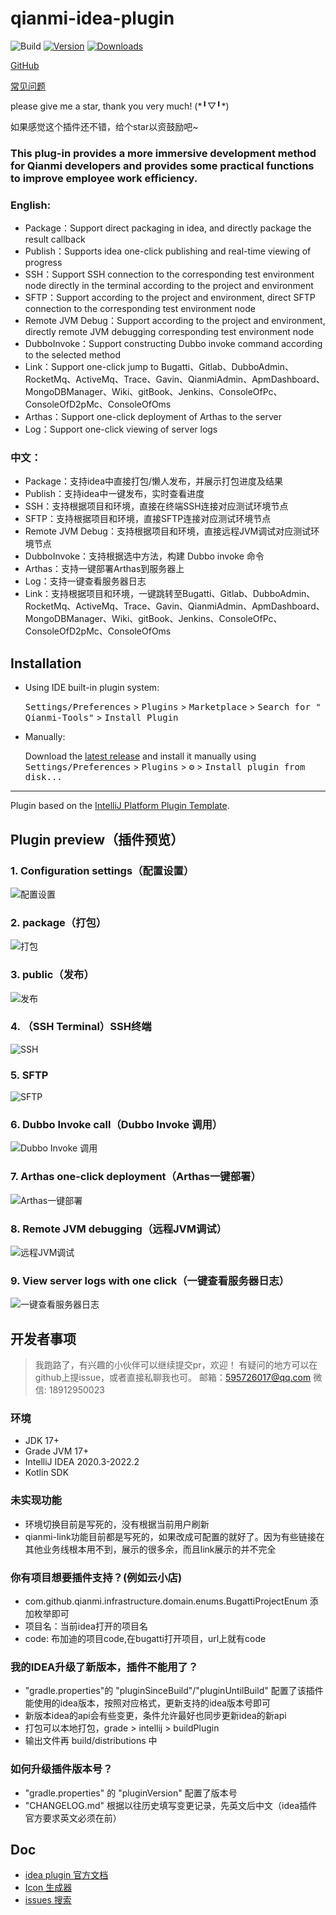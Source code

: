 # qianmi-idea-plugin

![Build](https://github.com/fffguo/qianmi-idea-plugin/workflows/Build/badge.svg)
[![Version](https://img.shields.io/jetbrains/plugin/v/17958-qianmi-tools.svg)](https://plugins.jetbrains.com/plugin/17958-qianmi-tools)
[![Downloads](https://img.shields.io/jetbrains/plugin/d/17958-qianmi-tools.svg)](https://plugins.jetbrains.com/plugin/17958-qianmi-tools)

<!-- Plugin description -->

<p><a href="https://github.com/fffguo/qianmi-idea-plugin">GitHub</a></p>

<p><a href="https://github.com/fffguo/qianmi-idea-plugin/issues">常见问题</a></p>
<p>please give me a star, thank you very much! (*╹▽╹*)</p>
<p>如果感觉这个插件还不错，给个star以资鼓励吧~</p>

<h3>This plug-in provides a more immersive development method for Qianmi developers and provides some practical
functions to improve employee work efficiency.</h3>

<h3>English:</h3>
<ul>
<li> Package：Support direct packaging in idea, and directly package the result callback</li>
<li> Publish：Supports idea one-click publishing and real-time viewing of progress</li>
<li> SSH：Support SSH connection to the corresponding test environment node directly in the terminal according to the project and environment</li>
<li> SFTP：Support according to the project and environment, direct SFTP connection to the corresponding test environment node</li>
<li> Remote JVM Debug：Support according to the project and environment, directly remote JVM debugging corresponding test environment node</li>
<li> DubboInvoke：Support constructing Dubbo invoke command according to the selected method</li>
<li> Link：Support one-click jump to Bugatti、Gitlab、DubboAdmin、RocketMq、ActiveMq、Trace、Gavin、QianmiAdmin、ApmDashboard、MongoDBManager、Wiki、gitBook、Jenkins、ConsoleOfPc、ConsoleOfD2pMc、ConsoleOfOms</li>
<li> Arthas：Support one-click deployment of Arthas to the server</li>
<li> Log：Support one-click viewing of server logs</li>
</ul>

<h3>中文：</h3>
<ul>
<li> Package：支持idea中直接打包/懒人发布，并展示打包进度及结果</li>
<li> Publish：支持idea中一键发布，实时查看进度</li>
<li> SSH：支持根据项目和环境，直接在终端SSH连接对应测试环境节点</li>
<li> SFTP：支持根据项目和环境，直接SFTP连接对应测试环境节点</li>
<li> Remote JVM Debug：支持根据项目和环境，直接远程JVM调试对应测试环境节点</li>
<li> DubboInvoke：支持根据选中方法，构建 Dubbo invoke 命令</li>
<li> Arthas：支持一键部署Arthas到服务器上</li>
<li> Log：支持一键查看服务器日志</li>
<li> Link：支持根据项目和环境，一键跳转至Bugatti、Gitlab、DubboAdmin、RocketMq、ActiveMq、Trace、Gavin、QianmiAdmin、ApmDashboard、MongoDBManager、Wiki、gitBook、Jenkins、ConsoleOfPc、ConsoleOfD2pMc、ConsoleOfOms</li>
</ul>

## Installation

- Using IDE built-in plugin system:

  <kbd>Settings/Preferences</kbd> > <kbd>Plugins</kbd> > <kbd>Marketplace</kbd> > <kbd>Search for "
  Qianmi-Tools"</kbd> >
  <kbd>Install Plugin</kbd>

- Manually:

  Download the [latest release](https://github.com/595726017/qianmi-idea-plugin/releases/latest) and install it manually
  using
  <kbd>Settings/Preferences</kbd> > <kbd>Plugins</kbd> > <kbd>⚙️</kbd> > <kbd>Install plugin from disk...</kbd>

---
Plugin based on the [IntelliJ Platform Plugin Template][template].

## Plugin preview（插件预览）

### 1. Configuration settings（配置设置）

![配置设置](https://raw.githubusercontent.com/fffguo/picture-warehouse/main/github/qianmi-idea-plugin-preview-1.gif)

### 2. package（打包）

![打包](https://raw.githubusercontent.com/fffguo/picture-warehouse/main/github/qianmi-idea-plugin-preview-2.gif)

### 3. public（发布）

![发布](https://raw.githubusercontent.com/fffguo/picture-warehouse/main/github/qianmi-idea-plugin-preview-3.gif)

### 4. （SSH Terminal）SSH终端

![SSH](https://raw.githubusercontent.com/fffguo/picture-warehouse/main/github/qianmi-idea-plugin-preview-4.gif)

### 5. SFTP

![SFTP](https://raw.githubusercontent.com/fffguo/picture-warehouse/main/github/qianmi-idea-plugin-preview-5.gif)

### 6. Dubbo Invoke call（Dubbo Invoke 调用）

![Dubbo Invoke 调用](https://raw.githubusercontent.com/fffguo/picture-warehouse/main/github/qianmi-idea-plugin-preview-6.gif)

### 7. Arthas one-click deployment（Arthas一键部署）

![Arthas一键部署](https://raw.githubusercontent.com/fffguo/picture-warehouse/main/github/qianmi-idea-plugin-preview-7.gif)

### 8. Remote JVM debugging（远程JVM调试）

![远程JVM调试](https://raw.githubusercontent.com/fffguo/picture-warehouse/main/github/qianmi-idea-plugin-preview-8.gif)

### 9. View server logs with one click（一键查看服务器日志）

![一键查看服务器日志](https://raw.githubusercontent.com/fffguo/picture-warehouse/main/github/qianmi-idea-plugin-preview-9.gif)

<!-- Plugin description end -->

## 开发者事项

> 我跑路了，有兴趣的小伙伴可以继续提交pr，欢迎！
> 有疑问的地方可以在github上提issue，或者直接私聊我也可。
> 邮箱：595726017@qq.com
> 微信: 18912950023

### 环境

- JDK 17+
- Grade JVM 17+
- IntelliJ IDEA 2020.3-2022.2
- Kotlin SDK

### 未实现功能

- 环境切换目前是写死的，没有根据当前用户刷新
- qianmi-link功能目前都是写死的，如果改成可配置的就好了。因为有些链接在其他业务线根本用不到，展示的很多余，而且link展示的并不完全

### 你有项目想要插件支持？(例如云小店)

- com.github.qianmi.infrastructure.domain.enums.BugattiProjectEnum 添加枚举即可
- 项目名：当前idea打开的项目名
- code: 布加迪的项目code,在bugatti打开项目，url上就有code

### 我的IDEA升级了新版本，插件不能用了？

- "gradle.properties"的 "pluginSinceBuild"/"pluginUntilBuild" 配置了该插件能使用的idea版本，按照对应格式，更新支持的idea版本号即可
- 新版本idea的api会有些变更，条件允许最好也同步更新idea的新api
- 打包可以本地打包，grade > intellij > buildPlugin
- 输出文件再 build/distributions 中

### 如何升级插件版本号？

- "gradle.properties" 的 "pluginVersion" 配置了版本号
- "CHANGELOG.md" 根据以往历史填写变更记录，先英文后中文（idea插件官方要求英文必须在前）

## Doc

- [idea plugin 官方文档](https://plugins.jetbrains.com/docs/intellij/welcome.html)
- [Icon 生成器](https://bjansen.github.io/intellij-icon-generator/)
- [issues 搜索](https://youtrack.jetbrains.com/issues)

[template]: https://github.com/JetBrains/intellij-platform-plugin-template
